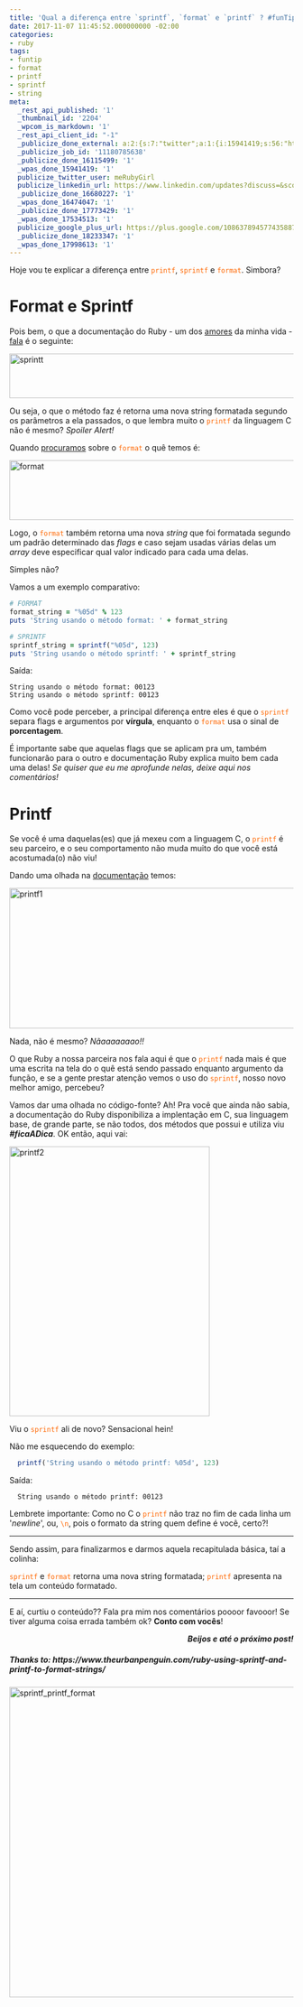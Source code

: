 ```yaml
---
title: 'Qual a diferença entre `sprintf`, `format` e `printf` ? #funTip'
date: 2017-11-07 11:45:52.000000000 -02:00
categories:
- ruby
tags:
- funtip
- format
- printf
- sprintf
- string
meta:
  _rest_api_published: '1'
  _thumbnail_id: '2204'
  _wpcom_is_markdown: '1'
  _rest_api_client_id: "-1"
  _publicize_done_external: a:2:{s:7:"twitter";a:1:{i:15941419;s:56:"https://twitter.com/meRubyGirl/status/927896390847606784";}s:8:"facebook";a:1:{i:17534513;s:38:"https://facebook.com/10155644082378280";}}
  _publicize_job_id: '11180785638'
  _publicize_done_16115499: '1'
  _wpas_done_15941419: '1'
  publicize_twitter_user: meRubyGirl
  publicize_linkedin_url: https://www.linkedin.com/updates?discuss=&scope=534137417&stype=M&topic=6333662083988615168&type=U&a=_pMx
  _publicize_done_16680227: '1'
  _wpas_done_16474047: '1'
  _publicize_done_17773429: '1'
  _wpas_done_17534513: '1'
  publicize_google_plus_url: https://plus.google.com/108637894577435887042/posts/R8ed86wwLC2
  _publicize_done_18233347: '1'
  _wpas_done_17998613: '1'
---
```

<p>Hoje vou te explicar a diferença entre <span style="color:#ff6600;"><code>printf</code></span>, <span
    style="color:#ff6600;"><code>sprintf</code></span> e <span style="color:#ff6600;"><code>format</code></span>. Simbora?</p>


<h1>Format e Sprintf</h1>
<p>Pois bem, o que a documentação do Ruby - um dos <ins>amores</ins> da minha vida - <a
    href="https://ruby-doc.org/core-2.4.2/Kernel.html#method-i-sprintf">fala</a> é o seguinte:</p>
<p><img class=" size-full wp-image-2187 aligncenter" src="{{ site.baseurl }}/assets/sprintt.png" alt="sprintt"
    width="584" height="79" /></p>
<p>Ou seja, o que o método faz é retorna uma nova string formatada segundo os parâmetros a ela passados, o que lembra
  muito o <span style="color:#ff6600;"><code>printf</code></span> da linguagem C não é mesmo? <em>Spoiler Alert!</em>
</p>
<p>Quando <a href="https://ruby-doc.org/core-2.4.0/String.html#method-i-25">procuramos</a> sobre o <span
    style="color:#ff6600;"><code>format</code></span> o quê temos é:</p>
<p><img class=" size-full wp-image-2184 aligncenter" src="{{ site.baseurl }}/assets/format.png" alt="format" width="560"
    height="106" /></p>
<p>Logo, o <span style="color:#ff6600;"><code>format</code></span> também retorna uma nova <em>string</em> que foi
  formatada segundo um padrão determinado das <em>flags</em> e caso sejam usadas várias delas um <em>array</em> deve
  especificar qual valor indicado para cada uma delas.</p>
<p>Simples não?</p>
<p>Vamos a um exemplo comparativo:</p>

```ruby
# FORMAT
format_string = "%05d" % 123
puts 'String usando o método format: ' + format_string

# SPRINTF
sprintf_string = sprintf("%05d", 123)
puts 'String usando o método sprintf: ' + sprintf_string
```


<p>Saída:</p>

```
String usando o método format: 00123
String usando o método sprintf: 00123
```


<p>Como você pode perceber, a principal diferença entre eles é que o <span
    style="color:#ff6600;"><code>sprintf</code></span> separa flags e argumentos por <strong>vírgula</strong>, enquanto
  o <span style="color:#ff6600;"><code>format</code></span> usa o sinal de <strong>porcentagem</strong>.</p>
<p>É importante sabe que aquelas flags que se aplicam pra um, também funcionarão para o outro e documentação Ruby
  explica muito bem cada uma delas! <em>Se quiser que eu me aprofunde nelas, deixe aqui nos comentários!</em></p>
<h1>Printf</h1>
<p>Se você é uma daquelas(es) que já mexeu com a linguagem C, o <span style="color:#ff6600;"><code>printf</code></span>
  é seu parceiro, e o seu comportamento não muda muito do que você está acostumada(o) não viu!</p>
<p>Dando uma olhada na <a href="https://ruby-doc.org/core-2.4.2/Kernel.html#method-i-printf">documentação</a> temos:</p>
<p><img class=" size-full wp-image-2185 aligncenter" src="{{ site.baseurl }}/assets/printf1.png" alt="printf1"
    width="584" height="249" /></p>
<p>Nada, não é mesmo? <em>Nãaaaaaaao!!</em></p>
<p>O que Ruby a nossa parceira nos fala aqui é que o <span style="color:#ff6600;"><code>printf</code></span> nada mais é
  que uma escrita na tela do o quê está sendo passado enquanto argumento da função, e se a gente prestar atenção vemos o
  uso do <span style="color:#ff6600;"><code>sprintf</code></span>, nosso novo melhor amigo, percebeu?</p>
<p>Vamos dar uma olhada no código-fonte? Ah! Pra você que ainda não sabia, a documentação do Ruby disponibiliza a
  implentação em C, sua linguagem base, de grande parte, se não todos, dos métodos que possui e utiliza viu
  <em><strong>#ficaADica</strong></em>. OK então, aqui vai:</p>
<p><img class=" size-full wp-image-2186 aligncenter" src="{{ site.baseurl }}/assets/printf2.png" alt="printf2"
    width="355" height="478" /></p>
<p>Viu o <span style="color:#ff6600;"><code>sprintf</code></span> ali de novo? Sensacional hein!</p>
<p>Não me esquecendo do exemplo:</p>

```ruby
  printf('String usando o método printf: %05d', 123)
```


<p>Saída:</p>

```
  String usando o método printf: 00123
```


<p>Lembrete importante: Como no C o <span style="color:#ff6600;"><code>printf</code></span> não traz no fim de cada
  linha um '<em>newline</em>', ou, <span style="color:#ff6600;"><code>\n</code></span>, pois o formato da string quem
  define é você, certo?!</p>
<hr />
<p>Sendo assim, para finalizarmos e darmos aquela recapitulada básica, taí a colinha:</p>
<p><span style="color:#ff6600;"><code>sprintf</code></span> e <span style="color:#ff6600;"><code>format</code></span>
  retorna uma nova string formatada; <span style="color:#ff6600;"><code>printf</code></span> apresenta na tela um
  conteúdo formatado.</p>
<hr />
<p>E aí, curtiu o conteúdo?? Fala pra mim nos comentários poooor favooor! Se tiver alguma coisa errada também ok?
  <strong>Conto com vocês</strong>!</p>
<p style="text-align:right;"><em><strong>Beijos e até o próximo post!</strong></em></p>
<h5>Thanks to: https://www.theurbanpenguin.com/ruby-using-sprintf-and-printf-to-format-strings/</h5>
<p><img class=" size-full wp-image-2204 aligncenter" src="{{ site.baseurl }}/assets/sprintf_printf_format.png"
    alt="sprintf_printf_format" width="735" height="550" /></p>
<p> </p>